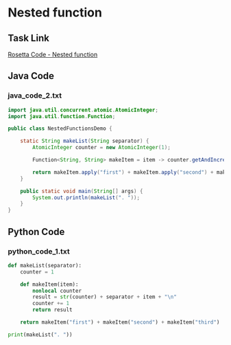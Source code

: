 # Nested function

## Task Link
[Rosetta Code - Nested function](https://rosettacode.org/wiki/Nested_function)

## Java Code
### java_code_2.txt
```java
import java.util.concurrent.atomic.AtomicInteger;
import java.util.function.Function;

public class NestedFunctionsDemo {

    static String makeList(String separator) {
        AtomicInteger counter = new AtomicInteger(1);

        Function<String, String> makeItem = item -> counter.getAndIncrement() + separator + item + "\n";

        return makeItem.apply("first") + makeItem.apply("second") + makeItem.apply("third");
    }

    public static void main(String[] args) {
        System.out.println(makeList(". "));
    }
}

```

## Python Code
### python_code_1.txt
```python
def makeList(separator):
    counter = 1

    def makeItem(item):
        nonlocal counter
        result = str(counter) + separator + item + "\n"
        counter += 1
        return result

    return makeItem("first") + makeItem("second") + makeItem("third")

print(makeList(". "))

```

